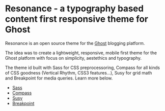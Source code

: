 # Resonance - a typography based content first responsive theme for Ghost
Resonance is an open source theme for the [Ghost](http://ghost.org/ "Ghost") blogging platform.

The idea was to create a lightweight, responsive, mobile first theme for the Ghost platform with focus on simplicity, aestethics and typography. 

The theme id built with Sass for CSS preprocessoring, Compass for all kinds of CSS goodness (Vertical Rhythm, CSS3 features&hellip;), Susy for grid math and Breakpoint for media queries. Learn more below. 
- [Sass](http://sass-lang.com "Ghost")
- [Compass](http://compass-style.org "Ghost")
- [Susy](http://susy.oddbird.net "Ghost")
- [Breakpoint](http://breakpoint-sass.com "Breakpoint")